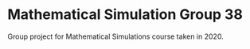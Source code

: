# Mathematical Simulation Group 38

Group project for Mathematical Simulations course taken in 2020.
